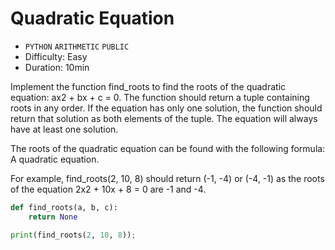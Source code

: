 # Quadratic Equation

- `PYTHON` `ARITHMETIC` `PUBLIC`
- Difficulty: Easy
- Duration: 10min

Implement the function find_roots to find the roots of the quadratic equation: ax2 + bx + c = 0. The function should return a tuple containing roots in any order. If the equation has only one solution, the function should return that solution as both elements of the tuple. The equation will always have at least one solution.

The roots of the quadratic equation can be found with the following formula: A quadratic equation.

For example, find_roots(2, 10, 8) should return (-1, -4) or (-4, -1) as the roots of the equation 2x2 + 10x + 8 = 0 are -1 and -4.

```python
def find_roots(a, b, c):
    return None

print(find_roots(2, 10, 8));
```
